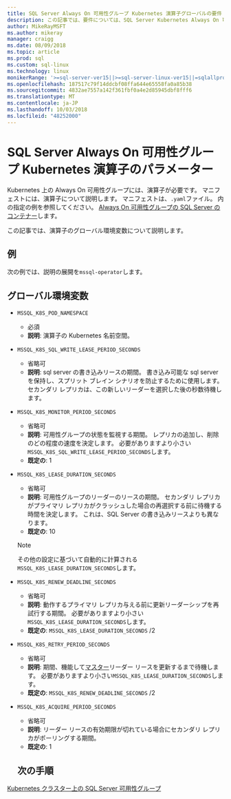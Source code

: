 ```yaml
---
title: SQL Server Always On 可用性グループ Kubernetes 演算子グローバルの要件
description: この記事では、要件については、SQL Server Kubernetes Always On 可用性グループ演算子グローバル パラメーターを説明します。
author: MikeRayMSFT
ms.author: mikeray
manager: craigg
ms.date: 08/09/2018
ms.topic: article
ms.prod: sql
ms.custom: sql-linux
ms.technology: linux
monikerRange: '>=sql-server-ver15||>=sql-server-linux-ver15||=sqlallproducts-allversions'
ms.openlocfilehash: 187517c79f14ddcbf08ffa644e65558fa0a85b38
ms.sourcegitcommit: 4832ae7557a142f361fbf0a4e2d85945dbf8fff6
ms.translationtype: MT
ms.contentlocale: ja-JP
ms.lasthandoff: 10/03/2018
ms.locfileid: "48252000"
---
```

# <a name="sql-server-always-on-availability-group-kubernetes-operator-parameters"></a>SQL Server Always On 可用性グループ Kubernetes 演算子のパラメーター

Kubernetes 上の Always On 可用性グループには、演算子が必要です。 マニフェストには、演算子について説明します。 マニフェストは、`.yaml`ファイル。 内の指定の例を参照してください。 [Always On 可用性グループの SQL Server のコンテナー](sql-server-ag-kubernetes.md)します。

この記事では、演算子のグローバル環境変数について説明します。

## <a name="example"></a>例

次の例では、説明の展開を`mssql-operator`します。

## <a name="global-environment-variables"></a>グローバル環境変数

* `MSSQL_K8S_POD_NAMESPACE` 
  * 必須
  * **説明**: 演算子の Kubernetes 名前空間。

* `MSSQL_K8S_SQL_WRITE_LEASE_PERIOD_SECONDS`
  * 省略可
  * **説明**: sql server の書き込みリースの期間。 書き込み可能な sql server を保持し、スプリット ブレイン シナリオを防止するために使用します。 セカンダリ レプリカは、この新しいリーダーを選択した後の秒数待機します。

* `MSSQL_K8S_MONITOR_PERIOD_SECONDS`
  * 省略可
  * **説明**: 可用性グループの状態を監視する期間。 レプリカの追加し、削除のどの程度の速度を決定します。 必要がありますより小さい`MSSQL_K8S_SQL_WRITE_LEASE_PERIOD_SECONDS`します。
  * **既定の**: 1

* `MSSQL_K8S_LEASE_DURATION_SECONDS`
  * 省略可
  * **説明**: 可用性グループのリーダーのリースの期間。 セカンダリ レプリカがプライマリ レプリカがクラッシュした場合の再選択する前に待機する時間を決定します。 これは、SQL Server の書き込みリースよりも異なります。 
  * **既定の**: 10
  
  >[!NOTE]
  >その他の設定に基づいて自動的に計算される`MSSQL_K8S_LEASE_DURATION_SECONDS`します。

* `MSSQL_K8S_RENEW_DEADLINE_SECONDS`
  * 省略可
  * **説明**: 動作するプライマリ レプリカ与える前に更新リーダーシップを再試行する期間。 必要がありますより小さい`MSSQL_K8S_LEASE_DURATION_SECONDS`します。
  * **既定の**:  `MSSQL_K8S_LEASE_DURATION_SECONDS` /2

* `MSSQL_K8S_RETRY_PERIOD_SECONDS`
  * 省略可
  * **説明**: 期間、機能して[マスター](http://kubernetes.io/docs/concepts/architecture/master-node-communication/)リーダー リースを更新するまで待機します。 必要がありますより小さい`MSSQL_K8S_LEASE_DURATION_SECONDS`します。
  * **既定の**:  `MSSQL_K8S_RENEW_DEADLINE_SECONDS` /2

* `MSSQL_K8S_ACQUIRE_PERIOD_SECONDS` 
  * 省略可
  * **説明**: リーダー リースの有効期限が切れている場合にセカンダリ レプリカがポーリングする期間。 
  * **既定の**: 1


  ## <a name="next-steps"></a>次の手順

[Kubernetes クラスター上の SQL Server 可用性グループ](sql-server-ag-kubernetes.md)
